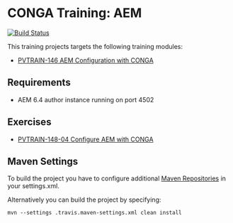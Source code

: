 CONGA Training: AEM
===================
[![Build Status](https://travis-ci.org/wcm-io-training/training-conga-exercise-aem.png?branch=master)](https://travis-ci.org/wcm-io-training/training-conga-exercise-aem)

This training projects targets the following training modules:

* [PVTRAIN-146 AEM Configuration with CONGA](http://training.wcm.io/conga/PVTRAIN-146-AEM-Configuration-with-CONGA.html)


Requirements
------------

* AEM 6.4 author instance running on port 4502


Exercises
---------

* [PVTRAIN-148-04 Configure AEM with CONGA](http://training.wcm.io/conga/PVTRAIN-148-04-Configure-AEM-with-CONGA.html)


Maven Settings
--------------

To build the project you have to configure additional [Maven Repositories](http://wcm.io/maven.html) in your settings.xml.

Alternatively you can build the project by specifying:

```
mvn --settings .travis.maven-settings.xml clean install
```
